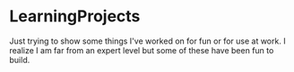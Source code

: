 # LearningProjects
Just trying to show some things I've worked on for fun or for use at work. I realize I am far from an expert level but some of these have been fun to build. 
